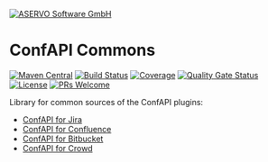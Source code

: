 [![ASERVO Software GmbH](https://aservo.github.io/img/aservo_atlassian_banner.png)](https://www.aservo.com/en/atlassian)

ConfAPI Commons
===============

[![Maven Central](https://maven-badges.herokuapp.com/maven-central/de.aservo/confapi-commons/badge.svg)](https://maven-badges.herokuapp.com/maven-central/de.aservo/confapi-commons)
[![Build Status](https://circleci.com/gh/aservo/confapi-commons.svg?style=shield)](https://circleci.com/gh/aservo/confapi-commons)
[![Coverage](https://sonarcloud.io/api/project_badges/measure?project=aservo_confapi-commons&metric=coverage)](https://sonarcloud.io/dashboard?id=aservo_confapi-commons)
[![Quality Gate Status](https://sonarcloud.io/api/project_badges/measure?project=aservo_confapi-commons&metric=alert_status)](https://sonarcloud.io/dashboard?id=aservo_confapi-commons)
[![License](https://img.shields.io/badge/License-Apache%202.0-blue.svg)](https://opensource.org/licenses/Apache-2.0)
[![PRs Welcome](https://img.shields.io/badge/PRs-welcome-brightgreen.svg?style=flat-square)](http://makeapullrequest.com)

Library for common sources of the ConfAPI plugins:

* [ConfAPI for Jira](https://github.com/aservo/jira-confapi-plugin)
* [ConfAPI for Confluence](https://github.com/aservo/confluence-confapi-plugin)
* [ConfAPI for Bitbucket](https://github.com/aservo/bitbucket-confapi-plugin)
* [ConfAPI for Crowd](https://github.com/aservo/crowd-confapi-plugin)
